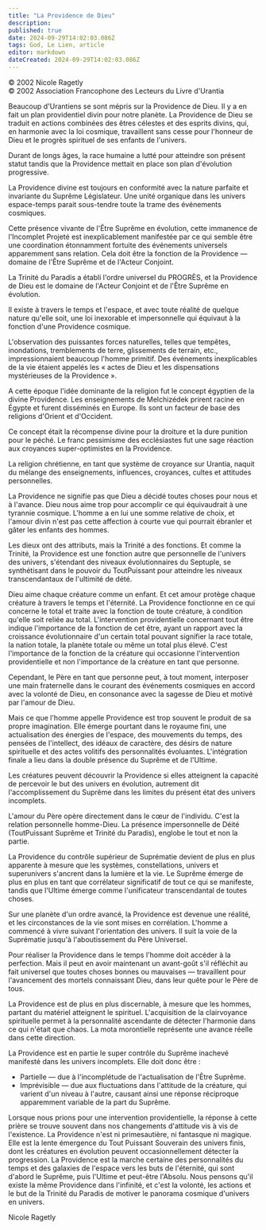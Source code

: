 ```yaml
---
title: "La Providence de Dieu"
description: 
published: true
date: 2024-09-29T14:02:03.086Z
tags: God, Le Lien, article
editor: markdown
dateCreated: 2024-09-29T14:02:03.086Z
---
```


<p class="v-card v-sheet theme--light grey lighten-3 px-2">© 2002 Nicole Ragetly<br>© 2002 Association Francophone des Lecteurs du Livre d'Urantia</p>

Beaucoup d'Urantiens se sont mépris sur la Providence de Dieu. Il y a en fait un plan providentiel divin pour notre planète. La Providence de Dieu se traduit en actions combinées des êtres célestes et des esprits divins, qui, en harmonie avec la loi cosmique, travaillent sans cesse pour l'honneur de Dieu et le progrès spirituel de ses enfants de l'univers.

Durant de longs âges, la race humaine a lutté pour atteindre son présent statut tandis que la Providence mettait en place son plan d'évolution progressive.

La Providence divine est toujours en conformité avec la nature parfaite et invariante du Suprême Législateur. Une unité organique dans les univers espace-temps parait sous-tendre toute la trame des événements cosmiques.

Cette présence vivante de l'Être Suprême en évolution, cette immanence de l'Incomplet Projeté est inexplicablement manifestée par ce qui semble être une coordination étonnamment fortuite des événements universels apparemment sans relation. Cela doit être la fonction de la Providence — domaine de l'Être Suprême et de l'Acteur Conjoint.

La Trinité du Paradis a établi l'ordre universel du PROGRÈS, et la Providence de Dieu est le domaine de l'Acteur Conjoint et de l'Être Suprême en évolution.

Il existe à travers le temps et l'espace, et avec toute réalité de quelque nature qu'elle soit, une loi inexorable et impersonnelle qui équivaut à la fonction d'une Providence cosmique.

L'observation des puissantes forces naturelles, telles que tempêtes, inondations, tremblements de terre, glissements de terrain, etc., impressionnaient beaucoup l'homme primitif. Des événements inexplicables de la vie étaient appelés les « actes de Dieu et les dispensations mystérieuses de la Providence ».

A cette époque l'idée dominante de la religion fut le concept égyptien de la divine Providence. Les enseignements de Melchizédek prirent racine en Égypte et furent disséminés en Europe. Ils sont un facteur de base des religions d'Orient et d'Occident.

Ce concept était la récompense divine pour la droiture et la dure punition pour le péché. Le franc pessimisme des ecclésiastes fut une sage réaction aux croyances super-optimistes en la Providence.

La religion chrétienne, en tant que système de croyance sur Urantia, naquit du mélange des enseignements, influences, croyances, cultes et attitudes personnelles.

La Providence ne signifie pas que Dieu a décidé toutes choses pour nous et à l'avance. Dieu nous aime trop pour accomplir ce qui équivaudrait à une tyrannie cosmique. L'homme a en lui une somme relative de choix, et l'amour divin n'est pas cette affection à courte vue qui pourrait ébranler et gâter les enfants des hommes.

Les dieux ont des attributs, mais la Trinité a des fonctions. Et comme la Trinité, la Providence est une fonction autre que personnelle de l'univers des univers, s'étendant des niveaux évolutionnaires du Septuple, se synthétisant dans le pouvoir du ToutPuissant pour atteindre les niveaux transcendantaux de l'ultimité de dété.

Dieu aime chaque créature comme un enfant. Et cet amour protège chaque créature à travers le temps et l'éternité. La Providence fonctionne en ce qui concerne le total et traite avec la fonction de toute créature, à condition qu'elle soit reliée au total. L'intervention providentielle concernant tout être indique l'importance de la fonction de cet être, ayant un rapport avec la croissance évolutionnaire d'un certain total pouvant signifier la race totale, la nation totale, la planète totale ou même un total plus élevé. C'est l'importance de la fonction de la créature qui occasionne l'intervention providentielle et non l'importance de la créature en tant que personne.

Cependant, le Père en tant que personne peut, à tout moment, interposer une main fraternelle dans le courant des événements cosmiques en accord avec la volonté de Dieu, en consonance avec la sagesse de Dieu et motivé par l'amour de Dieu.

Mais ce que l'homme appelle Providence est trop souvent le produit de sa propre imagination. Elle émerge pourtant dans le royaume fini, une actualisation des énergies de l'espace, des mouvements du temps, des pensées de l'intellect, des idéaux de caractère, des désirs de nature spirituelle et des actes volitifs des personnalités évoluantes. L'intégration finale a lieu dans la double présence du Suprême et de l'Ultime.

Les créatures peuvent découvrir la Providence si elles atteignent la capacité de percevoir le but des univers en évolution, autrement dit l'accomplissement du Suprême dans les limites du présent état des univers incomplets.

L'amour du Père opère directement dans le cœur de l'individu. C'est la relation personnelle homme-Dieu. La présence impersonnelle de Déité (ToutPuissant Suprême et Trinité du Paradis), englobe le tout et non la partie.

La Providence du contrôle supérieur de Suprématie devient de plus en plus apparente à mesure que les systèmes, constellations, univers et superunivers s'ancrent dans la lumière et la vie. Le Suprême émerge de plus en plus en tant que corrélateur significatif de tout ce qui se manifeste, tandis que l'Ultime émerge comme l'unificateur transcendantal de toutes choses.

Sur une planète d'un ordre avancé, la Providence est devenue une réalité, et les circonstances de la vie sont mises en corrélation. L'homme a commencé à vivre suivant l'orientation des univers. Il suit la voie de la Suprématie jusqu'à l'aboutissement du Père Universel.

Pour réaliser la Providence dans le temps l'homme doit accéder à la perfection. Mais il peut en avoir maintenant un avant-goût s'il réfléchit au fait universel que toutes choses bonnes ou mauvaises — travaillent pour l'avancement des mortels connaissant Dieu, dans leur quête pour le Père de tous.

La Providence est de plus en plus discernable, à mesure que les hommes, partant du matériel atteignent le spirituel. L'acquisition de la clairvoyance spirituelle permet à la personnalité ascendante de détecter l'harmonie dans ce qui n'était que chaos. La mota morontielle représente une avance réelle dans cette direction.

La Providence est en partie le super contrôle du Suprême inachevé manifesté dans les univers incomplets. Elle doit donc être :
- Partielle — due à l'incomplétude de l'actualisation de l'Être Suprême.
- Imprévisible — due aux fluctuations dans l'attitude de la créature, qui varient d'un niveau à l'autre, causant ainsi une réponse réciproque apparemment variable de la part du Suprême.

Lorsque nous prions pour une intervention providentielle, la réponse à cette prière se trouve souvent dans nos changements d'attitude vis à vis de l'existence. La Providence n'est ni primesautière, ni fantasque ni magique. Elle est la lente émergence du Tout Puissant Souverain des univers finis, dont les créatures en évolution peuvent occasionnellement détecter la progression. La Providence est la marche certaine des personnalités du temps et des galaxies de l'espace vers les buts de l'éternité, qui sont d'abord le Suprême, puis l'Ultime et peut-être l'Absolu. Nous pensons qu'il existe la même Providence dans l'infinité, et c'est la volonté, les actions et le but de la Trinité du Paradis de motiver le panorama cosmique d'univers en univers.

Nicole Ragetly